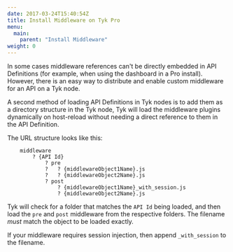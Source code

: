 ```yaml
---
date: 2017-03-24T15:40:54Z
title: Install Middleware on Tyk Pro
menu:
  main:
    parent: "Install Middleware"
weight: 0 
---
```


In some cases middleware references can't be directly embedded in API Definitions (for example, when using the dashboard in a Pro install). However, there is an easy way to distribute and enable custom middleware for an API on a Tyk node.

A second method of loading API Definitions in Tyk nodes is to add them as a directory structure in the Tyk node, Tyk will load the middleware plugins dynamically on host-reload without needing a direct reference to them in the API Definition.

The URL structure looks like this:

```
    middleware 
        ? {API Id}
            ? pre 
            ?   ? {middlewareObject1Name}.js
            ?   ? {middlewareObject2Name}.js
            ? post
                ? {middlewareObject1Name}_with_session.js
                ? {middlewareObject2Name}.js
```

Tyk will check for a folder that matches the `API Id` being loaded, and then load the `pre` and `post` middleware from the respective folders. The filename *must* match the object to be loaded exactly.

If your middleware requires session injection, then append `_with_session` to the filename.